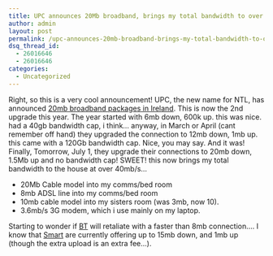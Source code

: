 ```yaml
---
title: UPC announces 20Mb broadband, brings my total bandwidth to over 40mb!
author: admin
layout: post
permalink: /upc-announces-20mb-broadband-brings-my-total-bandwidth-to-over-40mb/
dsq_thread_id:
  - 26016646
  - 26016646
categories:
  - Uncategorized
---
```

Right, so this is a very cool announcement! UPC, the new name for NTL, has announced [20mb broadband packages in Ireland][1]. This is now the 2nd upgrade this year. The year started with 6mb down, 600k up. this was nice. had a 40gb bandwidth cap, i think&#8230; anyway, in March or April (cant remember off hand) they upgraded the connection to 12mb down, 1mb up. this came with a 120Gb bandwidth cap. Nice, you may say. And it was! Finally, Tomorrow, July 1, they upgrade their connections to 20mb down, 1.5Mb up and no bandwidth cap! SWEET! this now brings my total bandwidth to the house at over 40mb/s&#8230; 

  * 20Mb Cable model into my comms/bed room
  * 8mb ADSL line into my comms/bed room
  * 10mb cable model into my sisters room (was 3mb, now 10).
  * 3.6mb/s 3G modem, which i use mainly on my laptop. 

Starting to wonder if [BT][2] will retaliate with a faster than 8mb connection&#8230;. I know that [Smart][3] are currently offering up to 15mb down, and 1mb up (though the extra upload is an extra fee&#8230;).  
&nbsp;

 [1]: http://www.siliconrepublic.com/news/article/10912/comms/upc-announces-20mbps-broadband-for-40-a-month/
 [2]: http://www.btireland.ie
 [3]: http://www.smarttelecom.ie/